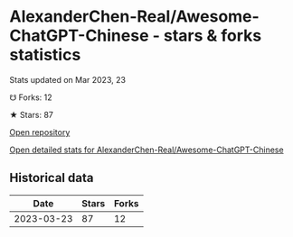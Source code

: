 # AlexanderChen-Real/Awesome-ChatGPT-Chinese - stars & forks statistics

Stats updated on Mar 2023, 23

☋ Forks: 12

★ Stars: 87

[Open repository](https://github.com/AlexanderChen-Real/Awesome-ChatGPT-Chinese)

[Open detailed stats for AlexanderChen-Real/Awesome-ChatGPT-Chinese](https://reviewgithub.com/rep/AlexanderChen-Real/Awesome-ChatGPT-Chinese)

## Historical data
| Date | Stars | Forks |
|------|-------|-------|
| 2023-03-23 | 87 | 12 | 

